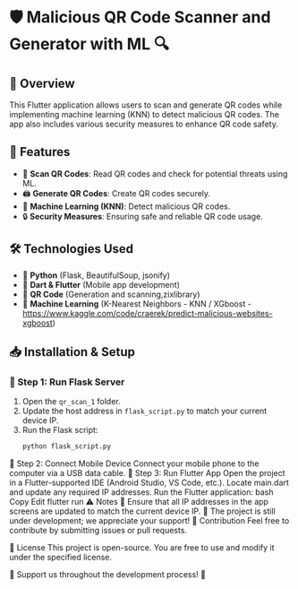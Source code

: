 # 🛡️ Malicious QR Code Scanner and Generator with ML 🔍

## 🚀 Overview
This Flutter application allows users to scan and generate QR codes while implementing machine learning (KNN) to detect malicious QR codes. The app also includes various security measures to enhance QR code safety.

## 🎯 Features
- 📸 **Scan QR Codes**: Read QR codes and check for potential threats using ML.
- 🖨️ **Generate QR Codes**: Create QR codes securely.
- 🤖 **Machine Learning (KNN)**: Detect malicious QR codes.
- 🔒 **Security Measures**: Ensuring safe and reliable QR code usage.

## 🛠️ Technologies Used
- 🐍 **Python** (Flask, BeautifulSoup, jsonify)
- 🎯 **Dart & Flutter** (Mobile app development)
- 📡 **QR Code** (Generation and scanning,zixlibrary)
- 🤖 **Machine Learning** (K-Nearest Neighbors - KNN / XGboost - https://www.kaggle.com/code/craerek/predict-malicious-websites-xgboost)

## 📥 Installation & Setup

### 🏁 Step 1: Run Flask Server
1. Open the `qr_scan_1` folder.
2. Update the host address in `flask_script.py` to match your current device IP.
3. Run the Flask script:
   ```bash
   python flask_script.py
🔌 Step 2: Connect Mobile Device
Connect your mobile phone to the computer via a USB data cable.
📲 Step 3: Run Flutter App
Open the project in a Flutter-supported IDE (Android Studio, VS Code, etc.).
Locate main.dart and update any required IP addresses.
Run the Flutter application:
bash
Copy
Edit
flutter run
⚠️ Notes
📝 Ensure that all IP addresses in the app screens are updated to match the current device IP.
🚧 The project is still under development; we appreciate your support!
🤝 Contribution
Feel free to contribute by submitting issues or pull requests.

📜 License
This project is open-source. You are free to use and modify it under the specified license.

🙏 Support us throughout the development process! 🚀


